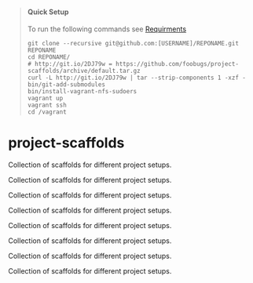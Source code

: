 > #### Quick Setup
> 
> To run the following commands see [Requirments](#Requirements)
> 
> ```
> git clone --recursive git@github.com:[USERNAME]/REPONAME.git REPONAME
> cd REPONAME/
> # http://git.io/2DJ79w = https://github.com/foobugs/project-scaffolds/archive/default.tar.gz
> curl -L http://git.io/2DJ79w | tar --strip-components 1 -xzf -
> bin/git-add-submodules
> bin/install-vagrant-nfs-sudoers
> vagrant up
> vagrant ssh
> cd /vagrant
> ```

# project-scaffolds

Collection of scaffolds for different project setups.

Collection of scaffolds for different project setups.

Collection of scaffolds for different project setups.

Collection of scaffolds for different project setups.

Collection of scaffolds for different project setups.

Collection of scaffolds for different project setups.

Collection of scaffolds for different project setups.

Collection of scaffolds for different project setups.
